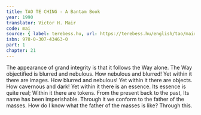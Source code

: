 ```yaml
---
title: TAO TE CHING - A Bantam Book
year: 1990
translator: Victor H. Mair
code: mai
source: { label: terebess.hu, url: https://terebess.hu/english/tao/mair.html }
isbn: 978-0-307-43463-0
part: 1
chapter: 21
---
```


The appearance of grand integrity is that it follows the Way alone.
The Way objectified is blurred and nebulous.
How nebulous and blurred!
Yet within it there are images.
How blurred and nebulous!
Yet within it there are objects.
How cavernous and dark!
Yet within it there is an essence.
Its essence is quite real;
Within it there are tokens.
From the present back to the past,
Its name has been imperishable.
Through it we conform to the father of the masses.
How do I know what the father of the masses is like?
Through this.
